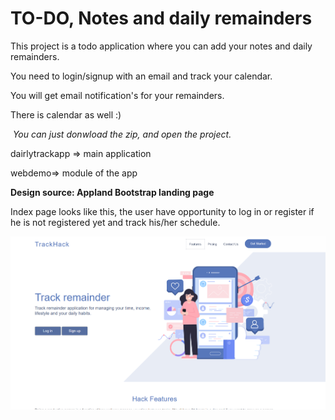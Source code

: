 # TO-DO, Notes and daily remainders 

This project is a todo application where you can add your notes and daily remainders.

You need to login/signup with an email and track your calendar.

You will get email notification's for your remainders.

There is calendar as well :)



<i> You can just donwload the zip, and open the project. </i>



dairlytrackapp => main application

webdemo=> module of the app

<b> Design source: Appland Bootstrap landing page  </b>



Index page looks like this, the user have opportunity to log in or register if he is not registered yet and track his/her schedule.

<img src="../img/trackreadme.png">